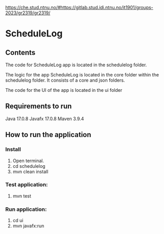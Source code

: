 https://che.stud.ntnu.no/#https://gitlab.stud.idi.ntnu.no/it1901/groups-2023/gr2319/gr2319/

# ScheduleLog

## Contents
The code for ScheduleLog app is located in the schedulelog folder.

The logic for the app ScheduleLog is located in the core folder within the schedulelog folder. It consists of a core and json folders.

The code for the UI of the app is located in the ui folder

## Requirements to run
Java 17.0.8
Javafx 17.0.8
Maven 3.9.4

## How to run the application
### Install
1. Open terminal.
2. cd schedulelog
3. mvn clean install

### Test application: 
1. mvn test

### Run application: 
1. cd ui
2. mvn javafx:run







